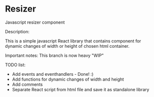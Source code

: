 # Resizer
Javascript resizer component

Description:

This is a simple javascript React library that contains component for dynamic changes of width or height of chosen html container.

Important notes:
This branch is now heavy "WIP"

TODO list:
- Add events and eventhandlers - Done! :)
- Add functions for dynamic changes of width and height
- Add comments
- Separate React script from html file and save it as standalone library
